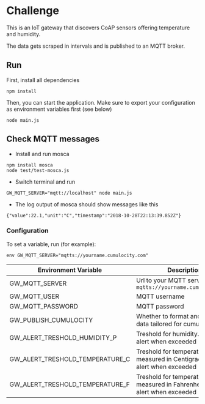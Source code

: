 # Challenge

This is an IoT gateway that discovers CoAP sensors offering temperature and humidity.

The data gets scraped in intervals and is published to an MQTT broker.

## Run

First, install all dependencies

```
npm install
```

Then, you can start the application.
Make sure to export your configuration as environment variables first (see below)

```
node main.js
```

## Check MQTT messages

* Install and run mosca 

```
npm install mosca
node test/test-mosca.js
```

* Switch terminal and run

```
GW_MQTT_SERVER="mqtt://localhost" node main.js
```

* The log output of mosca should show messages like this

```
{"value":22.1,"unit":"C","timestamp":"2018-10-28T22:13:39.852Z"}
```

### Configuration 

To set a variable, run (for example):

```
env GW_MQTT_SERVER="mqtts://yourname.cumulocity.com"
```

| Environment Variable | Description |
| --- | --- |
| GW_MQTT_SERVER | Url to your MQTT server, e.g. `mqtts://yourname.cumulocity.com` |
| GW_MQTT_USER | MQTT username |
| GW_MQTT_PASSWORD | MQTT password |
| GW_PUBLISH_CUMULOCITY | Whether to format and publish data tailored for cumulocity |
| GW_ALERT_TRESHOLD_HUMIDITY_P | Treshold for humidity. Triggers alert when exceeded |
| GW_ALERT_TRESHOLD_TEMPERATURE_C | Treshold for temperature when measured in Centigrade. Triggers alert when exceeded |
| GW_ALERT_TRESHOLD_TEMPERATURE_F | Treshold for temperature when measured in Fahrenheit. Triggers alert when exceeded |
